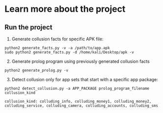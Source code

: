 # Learn more about the project

## Run the project

1. Generate collusion facts for specific APK file:
```
python2 generate_facts.py -v -a /path/to/app.apk
sudo python2 generate_facts.py -d /home/kali/Desktop/apk -v 
```
2. Generate prolog program using previously generated collusion facts 
```
python2 generate_prolog.py -v
```
3. Detect collusion only for app sets that start with a specific app package:
```
python2 detect_collusion.py -a APP_PACKAGE prolog_program_filename collusion_kind
```
```
collusion_kind: colluding_info, colluding_money1, colluding_money2, colluding_service, colluding_camera, colluding_accounts, colluding_sms
```
